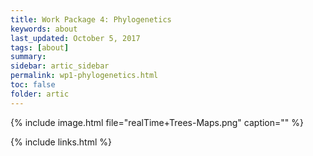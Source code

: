 ```yaml
---
title: Work Package 4: Phylogenetics
keywords: about
last_updated: October 5, 2017
tags: [about]
summary:
sidebar: artic_sidebar
permalink: wp1-phylogenetics.html
toc: false
folder: artic
---
```


{% include image.html file="realTime+Trees-Maps.png" caption="" %}

{% include links.html %}
